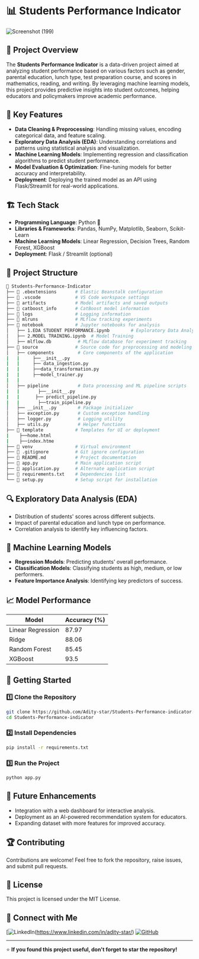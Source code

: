 # 📊 Students Performance Indicator

![Screenshot (199)](https://github.com/user-attachments/assets/d976672a-81cd-4f92-8b4b-1b1f4e2b9f70)


## 🚀 Project Overview
The **Students Performance Indicator** is a data-driven project aimed at analyzing student performance based on various factors such as gender, parental education, lunch type, test preparation course, and scores in mathematics, reading, and writing. By leveraging machine learning models, this project provides predictive insights into student outcomes, helping educators and policymakers improve academic performance.

## 🎯 Key Features
- **Data Cleaning & Preprocessing**: Handling missing values, encoding categorical data, and feature scaling.
- **Exploratory Data Analysis (EDA)**: Understanding correlations and patterns using statistical analysis and visualization.
- **Machine Learning Models**: Implementing regression and classification algorithms to predict student performance.
- **Model Evaluation & Optimization**: Fine-tuning models for better accuracy and interpretability.
- **Deployment**: Deploying the trained model as an API using Flask/Streamlit for real-world applications.

## 🏗️ Tech Stack
- **Programming Language**: Python 🐍
- **Libraries & Frameworks**: Pandas, NumPy, Matplotlib, Seaborn, Scikit-Learn
- **Machine Learning Models**: Linear Regression, Decision Trees, Random Forest, XGBoost
- **Deployment**: Flask / Streamlit (optional)

## 📂 Project Structure
```bash
📂 Students-Performance-Indicator
├── 📁 .ebextensions       # Elastic Beanstalk configuration
├── 📁 .vscode             # VS Code workspace settings
├── 📁 artifacts           # Model artifacts and saved outputs
├── 📁 catboost_info       # CatBoost model information
├── 📁 logs                # Logging information
├── 📁 mlruns              # MLflow tracking experiments
├── 📁 notebook            # Jupyter notebooks for analysis
│   ├── 1.EDA STUDENT PERFORMANCE.ipynb        # Exploratory Data Analysis
│   ├── 2.MODEL TRAINING.ipynb  # Model Training
│   ├── mlflow.db          # MLflow database for experiment tracking
├── 📁 source              # Source code for preprocessing and modeling
│   ├── components         # Core components of the application
|   |     ├──__init__.py
|   |     ├── data_ingestion.py
|   |     ├──data_transformation.py
|   |     ├──model_trainer.py  
|   |
│   ├── pipeline           # Data processing and ML pipeline scripts
|   |       ├──__init__.py
|   |      ├── predict_pipeline.py
|   |       ├──train_pipeline.py
│   ├── __init__.py        # Package initializer
│   ├── exception.py       # Custom exception handling
│   ├── logger.py          # Logging utility
│   ├── utils.py           # Helper functions
├── 📁 template            # Templates for UI or deployment
|    ├──home.html
|    ├──index.htme
├── 📁 venv                # Virtual environment
├── 📄 .gitignore          # Git ignore configuration
├── 📄 README.md           # Project documentation
├── 📄 app.py              # Main application script
├── 📄 application.py      # Alternate application script
├── 📄 requirements.txt    # Dependencies list
└── 📄 setup.py            # Setup script for installation
```

## 🔍 Exploratory Data Analysis (EDA)
- Distribution of students' scores across different subjects.
- Impact of parental education and lunch type on performance.
- Correlation analysis to identify key influencing factors.

## 🤖 Machine Learning Models
- **Regression Models**: Predicting students' overall performance.
- **Classification Models**: Classifying students as high, medium, or low performers.
- **Feature Importance Analysis**: Identifying key predictors of success.

## 📈 Model Performance
| Model            | Accuracy (%) |
|-----------------|-------------|
| Linear Regression | 87.97       |
| Ridge             | 88.06
| Random Forest    | 85.45       |
| XGBoost         | 93.5        |

## 🚀 Getting Started
### 1️⃣ Clone the Repository
```bash
git clone https://github.com/Adity-star/Students-Performance-indicator.git
cd Students-Performance-indicator
```
### 2️⃣ Install Dependencies
```bash
pip install -r requirements.txt
```
### 3️⃣ Run the Project
```bash
python app.py
```

## 🎯 Future Enhancements
- Integration with a web dashboard for interactive analysis.
- Deployment as an AI-powered recommendation system for educators.
- Expanding dataset with more features for improved accuracy.

## 🏆 Contributing
Contributions are welcome! Feel free to fork the repository, raise issues, and submit pull requests.

## 📝 License
This project is licensed under the MIT License.

## 🌟 Connect with Me
[![LinkedIn](https://www.linkedin.com/in/aditya-akuskar-27b43533a/)(https://www.linkedin.com/in/adity-star/)  [![GitHub](https://img.shields.io/badge/GitHub-Follow-black)](https://github.com/Adity-star)

---

⭐ **If you found this project useful, don't forget to star the repository!**
